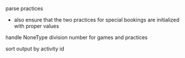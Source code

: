 parse practices
- also ensure that the two practices for special bookings are initialized with proper values

handle NoneType division number for games and practices

sort output by activity id